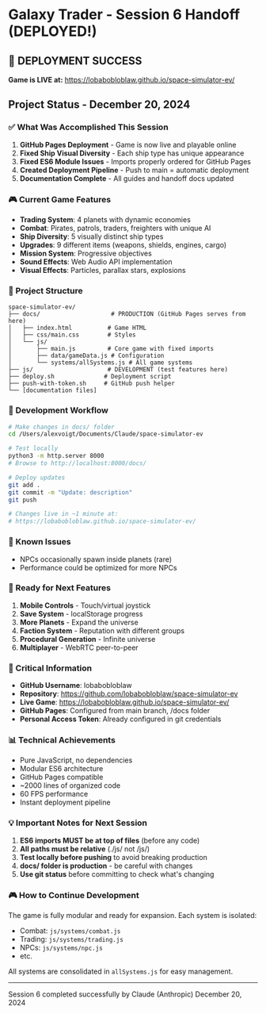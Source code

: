 # Galaxy Trader - Session 6 Handoff (DEPLOYED!)

## 🚀 DEPLOYMENT SUCCESS
**Game is LIVE at:** https://lobabobloblaw.github.io/space-simulator-ev/

## Project Status - December 20, 2024

### ✅ What Was Accomplished This Session
1. **GitHub Pages Deployment** - Game is now live and playable online
2. **Fixed Ship Visual Diversity** - Each ship type has unique appearance
3. **Fixed ES6 Module Issues** - Imports properly ordered for GitHub Pages
4. **Created Deployment Pipeline** - Push to main = automatic deployment
5. **Documentation Complete** - All guides and handoff docs updated

### 🎮 Current Game Features
- **Trading System**: 4 planets with dynamic economies
- **Combat**: Pirates, patrols, traders, freighters with unique AI
- **Ship Diversity**: 5 visually distinct ship types
- **Upgrades**: 9 different items (weapons, shields, engines, cargo)
- **Mission System**: Progressive objectives
- **Sound Effects**: Web Audio API implementation
- **Visual Effects**: Particles, parallax stars, explosions

### 📁 Project Structure
```
space-simulator-ev/
├── docs/                    # PRODUCTION (GitHub Pages serves from here)
│   ├── index.html          # Game HTML
│   ├── css/main.css        # Styles
│   └── js/
│       ├── main.js         # Core game with fixed imports
│       ├── data/gameData.js # Configuration
│       └── systems/allSystems.js # All game systems
├── js/                     # DEVELOPMENT (test features here)
├── deploy.sh              # Deployment script
├── push-with-token.sh     # GitHub push helper
└── [documentation files]
```

### 🔧 Development Workflow
```bash
# Make changes in docs/ folder
cd /Users/alexvoigt/Documents/Claude/space-simulator-ev

# Test locally
python3 -m http.server 8000
# Browse to http://localhost:8000/docs/

# Deploy updates
git add .
git commit -m "Update: description"
git push

# Changes live in ~1 minute at:
# https://lobabobloblaw.github.io/space-simulator-ev/
```

### 🐛 Known Issues
- NPCs occasionally spawn inside planets (rare)
- Performance could be optimized for more NPCs

### 🎯 Ready for Next Features
1. **Mobile Controls** - Touch/virtual joystick
2. **Save System** - localStorage progress
3. **More Planets** - Expand the universe
4. **Faction System** - Reputation with different groups
5. **Procedural Generation** - Infinite universe
6. **Multiplayer** - WebRTC peer-to-peer

### 🔑 Critical Information
- **GitHub Username**: lobabobloblaw
- **Repository**: https://github.com/lobabobloblaw/space-simulator-ev
- **Live Game**: https://lobabobloblaw.github.io/space-simulator-ev/
- **GitHub Pages**: Configured from main branch, /docs folder
- **Personal Access Token**: Already configured in git credentials

### 📊 Technical Achievements
- Pure JavaScript, no dependencies
- Modular ES6 architecture
- GitHub Pages compatible
- ~2000 lines of organized code
- 60 FPS performance
- Instant deployment pipeline

### 💡 Important Notes for Next Session
1. **ES6 imports MUST be at top of files** (before any code)
2. **All paths must be relative** (./js/ not /js/)
3. **Test locally before pushing** to avoid breaking production
4. **docs/ folder is production** - be careful with changes
5. **Use git status** before committing to check what's changing

### 🎮 How to Continue Development
The game is fully modular and ready for expansion. Each system is isolated:
- Combat: `js/systems/combat.js`
- Trading: `js/systems/trading.js`
- NPCs: `js/systems/npc.js`
- etc.

All systems are consolidated in `allSystems.js` for easy management.

---
Session 6 completed successfully by Claude (Anthropic)
December 20, 2024
